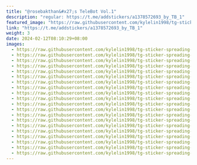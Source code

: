 ```yaml
---
title: "@rosebakthan&#x27;s TeleBot Vol.1"
description: "regular: https://t.me/addstickers/a1378572693_by_TB_1"
featured_image: "https://raw.githubusercontent.com/kylelin1998/tg-sticker-spreading-worldwide-images/main/img/590536dd-45a1-49cf-9121-228bbc32d75b.jpg"
link: "https://t.me/addstickers/a1378572693_by_TB_1"
weight: 3
date: 2024-02-12T08:10:29+08:00
images:
  - https://raw.githubusercontent.com/kylelin1998/tg-sticker-spreading-worldwide-images/main/img/590536dd-45a1-49cf-9121-228bbc32d75b.jpg
  - https://raw.githubusercontent.com/kylelin1998/tg-sticker-spreading-worldwide-images/main/img/cf111ca7-2a81-4a2c-9880-e74e8e27b114.jpg
  - https://raw.githubusercontent.com/kylelin1998/tg-sticker-spreading-worldwide-images/main/img/fc563300-658a-441b-99d9-1af9e426edc4.jpg
  - https://raw.githubusercontent.com/kylelin1998/tg-sticker-spreading-worldwide-images/main/img/5d760d45-d93c-4ced-9a68-9dd5b8d84147.jpg
  - https://raw.githubusercontent.com/kylelin1998/tg-sticker-spreading-worldwide-images/main/img/c8d30c98-2252-4014-a789-776cc022fc55.jpg
  - https://raw.githubusercontent.com/kylelin1998/tg-sticker-spreading-worldwide-images/main/img/5755e2a9-d0be-4ade-b6ba-ec260b452cc1.jpg
  - https://raw.githubusercontent.com/kylelin1998/tg-sticker-spreading-worldwide-images/main/img/71ab2374-c89d-424e-b219-e1849f9638ec.jpg
  - https://raw.githubusercontent.com/kylelin1998/tg-sticker-spreading-worldwide-images/main/img/989c2f25-1710-4a58-a4ca-b424b015551f.jpg
  - https://raw.githubusercontent.com/kylelin1998/tg-sticker-spreading-worldwide-images/main/img/4cc97393-0fb0-42bd-9194-5caf30fa1e0e.jpg
  - https://raw.githubusercontent.com/kylelin1998/tg-sticker-spreading-worldwide-images/main/img/ee7908d0-327d-4fc9-9770-9b448a7b5061.jpg
  - https://raw.githubusercontent.com/kylelin1998/tg-sticker-spreading-worldwide-images/main/img/9db1541e-14a9-48ee-84a3-54de018bbe8d.jpg
  - https://raw.githubusercontent.com/kylelin1998/tg-sticker-spreading-worldwide-images/main/img/f404a806-c877-440b-bd24-c09496c6d6c4.jpg
  - https://raw.githubusercontent.com/kylelin1998/tg-sticker-spreading-worldwide-images/main/img/f4bd2154-0a67-4df8-b6a0-d6423635bb40.jpg
  - https://raw.githubusercontent.com/kylelin1998/tg-sticker-spreading-worldwide-images/main/img/525aa098-b531-49fe-90f3-9fbe62c5c70d.jpg
  - https://raw.githubusercontent.com/kylelin1998/tg-sticker-spreading-worldwide-images/main/img/c4b3da18-f8e9-42cb-b17c-2a24978ddce5.jpg
  - https://raw.githubusercontent.com/kylelin1998/tg-sticker-spreading-worldwide-images/main/img/e0d02cc6-b579-44a3-bd94-2e0cecc14803.jpg
  - https://raw.githubusercontent.com/kylelin1998/tg-sticker-spreading-worldwide-images/main/img/bf2b9ed4-1712-4418-9939-21a4ee9b0145.jpg
  - https://raw.githubusercontent.com/kylelin1998/tg-sticker-spreading-worldwide-images/main/img/9581dbb4-6fb7-4c21-be76-53400d77848c.jpg
  - https://raw.githubusercontent.com/kylelin1998/tg-sticker-spreading-worldwide-images/main/img/d9306cff-8df9-4427-8dc5-0e179614748e.jpg
  - https://raw.githubusercontent.com/kylelin1998/tg-sticker-spreading-worldwide-images/main/img/c4172dd1-e002-44e7-98c0-b0f3068a8b0a.jpg
---
```

